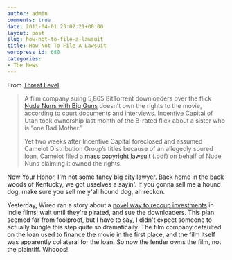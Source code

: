 ```yaml
---
author: admin
comments: true
date: 2011-04-01 23:02:21+00:00
layout: post
slug: how-not-to-file-a-lawsuit
title: How Not To File A Lawsuit
wordpress_id: 680
categories:
- The News
---
```


From [Threat Level](http://www.wired.com/threatlevel/2011/04/nude-nuns/):

> A film company suing 5,865 BitTorrent downloaders over the flick [Nude Nuns with Big Guns](http://www.imdb.com/title/tt1352388/) doesn’t own the rights to the movie, according to court documents and interviews. Incentive Capital of Utah took ownership last month of the B-rated flick about a sister who is “one Bad Mother.” 
>
> Yet two weeks after Incentive Capital foreclosed and assumed Camelot Distribution Group’s titles because of an allegedly soured loan, Camelot filed a [mass copyright lawsuit](http://www.wired.com/images_blogs/threatlevel/2011/03/nude-nuns-with-big-guns-1.pdf) (.pdf) on behalf of Nude Nuns claiming it owned the rights.

Now Your Honor, I'm not some fancy big city lawyer. Back home in the back woods of Kentucky, we got usselves a sayin'. If you gonna sell me a hound dog, make sure you sell me y'all hound dog, ah reckon.

Yesterday, Wired ran a story about a [novel way to recoup investments](http://www.wired.com/threatlevel/2011/03/bittorrent/) in indie films: wait until they're pirated, and sue the downloaders. This plan seemed far from foolproof, but I have to say, I didn't expect someone to actually bungle this step quite so dramatically. The film company defaulted on the loan used to finance the movie in the first place, and the film itself was apparently collateral for the loan. So now the lender owns the film, not the plaintiff. Whoops!
